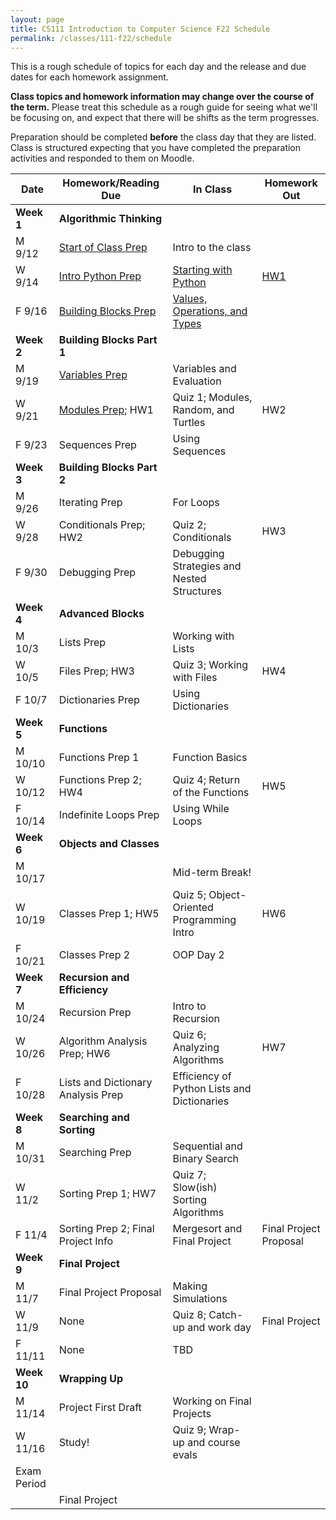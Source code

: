 ```yaml
---
layout: page
title: CS111 Introduction to Computer Science F22 Schedule
permalink: /classes/111-f22/schedule
---
```


This is a rough schedule of topics for each day and the release and due dates for each homework assignment.  

**Class topics and homework information may change over the course of the term.** Please treat this schedule as a rough guide for seeing what we'll be focusing on, and expect that there will be shifts as the term progresses.

Preparation should be completed **before** the class day that they are listed. Class is structured expecting that you have completed the preparation activities and responded to them on Moodle.

| Date	| Homework/Reading Due	| In Class |	Homework Out |
| ------- | --------------- | ------------- | -------------- |
| **Week 1** | **Algorithmic Thinking** |  | |
| M 9/12 | [Start of Class Prep](intro-prep) | Intro to the class |  |
| W 9/14 | [Intro Python Prep](python-prep) | [Starting with Python](getting-started)  | [HW1](hw1)	 |
| F 9/16 | [Building Blocks Prep](build-blocks-prep) | [Values, Operations, and Types](building-blocks) | | 
| **Week 2** | **Building Blocks Part 1** |  | |
| M 9/19 | [Variables Prep](variables-prep)	| Variables and Evaluation |	 |
| W 9/21 | [Modules Prep](turtle-prep); HW1 | Quiz 1; Modules, Random, and Turtles	| HW2 |
| F 9/23 | Sequences Prep | Using Sequences	| |
| **Week 3** | **Building Blocks Part 2** |  | |
| M 9/26 | Iterating Prep	| For Loops 	| |
| W 9/28 | Conditionals Prep; HW2| Quiz 2; Conditionals	 | HW3 |
| F 9/30 | Debugging Prep  |	Debugging Strategies and Nested Structures |  |
| **Week 4** | **Advanced Blocks** | | |
| M 10/3 | Lists Prep | Working with Lists	| |
| W 10/5 | Files Prep; HW3	| Quiz 3; Working with Files	| HW4 |
| F 10/7 | Dictionaries Prep |	Using Dictionaries	| |
| **Week 5** | **Functions** |  | |
| M 10/10 | Functions Prep 1 | Function Basics	 | |
| W 10/12 |	 Functions Prep 2; HW4	| Quiz 4; Return of the Functions	| HW5 |
| F 10/14 | Indefinite Loops Prep | Using While Loops	|  |
| **Week 6** | **Objects and Classes** |  | |
| M 10/17	| |	Mid-term Break!	| |
| W 10/19 | Classes Prep 1; HW5  | Quiz 5; Object-Oriented Programming Intro	| HW6 |
| F 10/21 | Classes Prep 2	| OOP Day 2	|  |
| **Week 7**| **Recursion and Efficiency**|  | |
| M 10/24 |  Recursion Prep | Intro to Recursion	| |
| W 10/26 | Algorithm Analysis Prep; HW6 |	Quiz 6; Analyzing Algorithms		 | HW7 |
| F 10/28 | Lists and Dictionary Analysis Prep	 | Efficiency of Python Lists and Dictionaries	|  |
| **Week 8** | **Searching and Sorting** |   | |
| M 10/31 | Searching Prep |	Sequential and Binary Search	| |
| W 11/2 | 	Sorting Prep 1; HW7	 | Quiz 7; Slow(ish) Sorting Algorithms | |	
| F 11/4 | Sorting Prep 2; Final Project Info	| Mergesort and Final Project  | Final Project Proposal	 |
| **Week 9** | **Final Project**|  | |
| M 11/7 | Final Project Proposal |	Making Simulations | |	
| W 11/9 | None | Quiz 8; Catch-up and work day |Final Project |
| F 11/11 | None  | TBD |	 |
| **Week 10** | **Wrapping Up** |  | |
| M 11/14	| Project First Draft | Working on Final Projects |  |
| W 11/16 | Study! | Quiz 9; Wrap-up and course evals | |
| Exam Period | | | |
| | Final Project |  | |